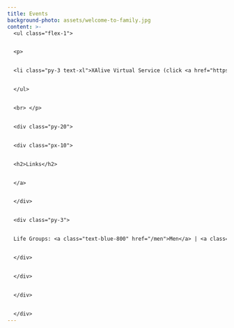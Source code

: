 ```yaml
---
title: Events
background-photo: assets/welcome-to-family.jpg
content: >-
  <ul class="flex-1">


  <p>


  <li class="py-3 text-xl">XAlive Virtual Service (click <a href="https://www.youtube.com/watch?v=waih_sqiKL4">HERE</a> to join!) on Wednesdays @ 7:30 PM <br>Following the message, a Zoom link will be in the chat for the after-service discussion and hang out with other Chi Alphans!<br> <br>If it asks for a password, send us a message via our <a href="/">GET CONNECTED</a> form! </li>


  </ul>


  <br> </p>


  <div class="py-20">


  <div class="px-10">


  <h2>Links</h2>


  </a>


  </div>


  <div class="py-3">


  Life Groups: <a class="text-blue-800" href="/men">Men</a> | <a class="text-blue-800" href="/women">Women</a>


  </div>


  </div>


  </div>


  </div>
---
```

